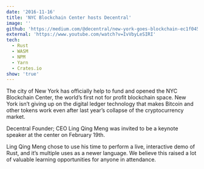 ```yaml
---
date: '2016-11-16'
title: 'NYC Blockchain Center hosts Decentral'
image: ''
github: 'https://medium.com/@decentral/new-york-goes-blockchain-ec1f04560124'
external: 'https://www.youtube.com/watch?v=IvVbyLeSIRI'
tech:
  - Rust
  - WASM
  - NPM
  - Yarn
  - Crates.io
show: 'true'
---
```


The city of New York has officially help to fund and opened the NYC Blockchain Center, the world’s first not for profit blockchain space. New York isn’t giving up on the digital ledger technology that makes Bitcoin and other tokens work even after last year’s collapse of the cryptocurrency market.

Decentral Founder; CEO Ling Qing Meng was invited to be a keynote speaker at the center on February 19th.

Ling Qing Meng chose to use his time to perform a live, interactive demo of Rust, and it’s multiple uses as a newer language. We believe this raised a lot of valuable learning opportunities for anyone in attendance.